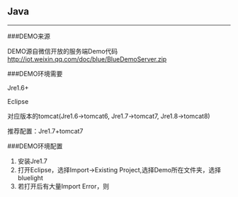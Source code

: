 ## Java
---

###DEMO来源

DEMO源自微信开放的服务端Demo代码 http://iot.weixin.qq.com/doc/blue/BlueDemoServer.zip

###DEMO环境需要

Jre1.6+

Eclipse

对应版本的tomcat(Jre1.6->tomcat6, Jre1.7->tomcat7, Jre1.8->tomcat8)

推荐配置：Jre1.7+tomcat7

###DEMO环境配置

1. 安装Jre1.7
2. 打开Eclipse，选择Import->Existing Project,选择Demo所在文件夹，选择bluelight
3. 若打开后有大量Import Error，则